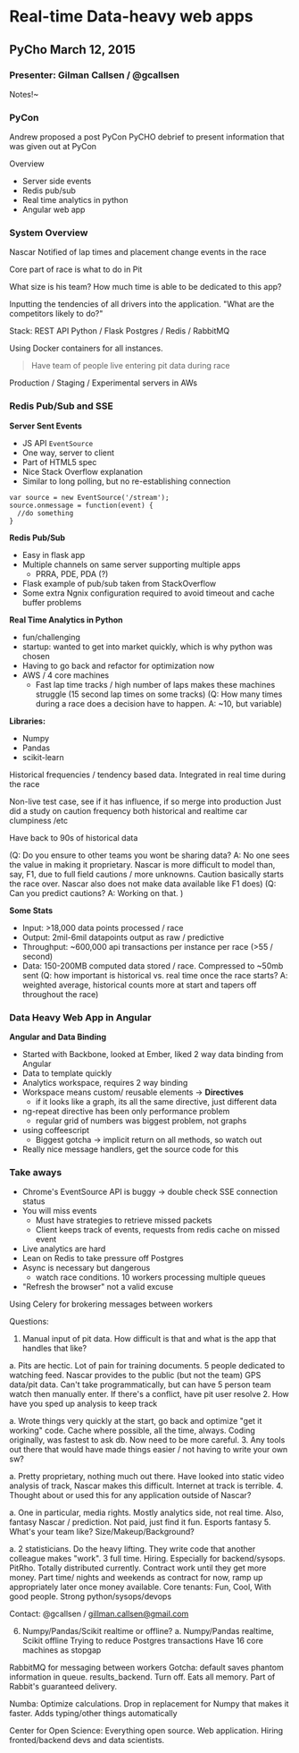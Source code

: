 # Real-time Data-heavy web apps
## PyCho March 12, 2015
### Presenter: Gilman Callsen / @gcallsen

Notes!~
### PyCon
Andrew proposed a post PyCon PyCHO debrief to present information that was given out at PyCon

Overview
* Server side events
* Redis pub/sub
* Real time analytics in python
* Angular web app

### System Overview

Nascar
Notified of lap times and placement change events in the race

Core part of race is what to do in Pit

What size is his team? How much time is able to be dedicated to this app?

Inputting the tendencies of all drivers into the application. "What are the competitors likely to do?"

Stack:
REST API
Python / Flask
Postgres / Redis / RabbitMQ

Using Docker containers for all instances.

>Have team of people live entering pit data during race

Production / Staging / Experimental servers in AWs

### Redis Pub/Sub and SSE
**Server Sent Events**
* JS API `EventSource`
* One way, server to client
* Part of HTML5 spec
* Nice Stack Overflow explanation
* Similar to long polling, but no re-establishing connection

```
var source = new EventSource('/stream');
source.onmessage = function(event) {
  //do something
}
```

**Redis Pub/Sub**
* Easy in flask app
* Multiple channels on same server supporting multiple apps
  * PRRA, PDE, PDA (?)
* Flask example of pub/sub taken from StackOverflow
* Some extra Ngnix configuration required to avoid timeout and cache buffer problems

**Real Time Analytics in Python**
* fun/challenging
* startup: wanted to get into market quickly, which is why python was chosen
* Having to go back and refactor for optimization now
* AWS / 4 core machines
  * Fast lap time tracks / high number of laps makes these machines struggle (15 second lap times on some tracks)
(Q: How many times during a race does a decision have to happen. A: ~10, but variable)

**Libraries:**
* Numpy
* Pandas
* scikit-learn

Historical frequencies / tendency based data. Integrated in real time during the race

Non-live test case, see if it has influence, if so merge into production
Just did a study on caution frequency both historical and realtime car clumpiness /etc

Have back to 90s of historical data

(Q: Do you ensure to other teams you wont be sharing data? A: No one sees the value in making it proprietary. Nascar is more difficult to model than, say, F1, due to full field cautions / more unknowns. Caution basically starts the race over. Nascar also does not make data available like F1 does)
(Q: Can you predict cautions? A: Working on that. )

**Some Stats**
* Input: >18,000 data points processed / race
* Output: 2mil-6mil datapoints output as raw / predictive
* Throughput: ~600,000 api transactions per instance per race (>55 / second)
* Data: 150-200MB computed data stored / race. Compressed to ~50mb sent
(Q: how important is historical vs. real time once the race starts? A: weighted average, historical counts more at start and tapers off throughout the race)

### Data Heavy Web App in Angular
**Angular and Data Binding**
* Started with Backbone, looked at Ember, liked 2 way data binding from Angular
* Data to template quickly
* Analytics workspace, requires 2 way binding
* Workspace means custom/ reusable elements -> __Directives__
  * if it looks like a graph, its all the same directive, just different data
* ng-repeat directive has been only performance problem
  * regular grid of numbers was biggest problem, not graphs
* using coffeescript
  * Biggest gotcha -> implicit return on all methods, so watch out
* Really nice message handlers, get the source code for this

### Take aways
* Chrome's EventSource API is buggy -> double check SSE connection status
* You will miss events
  * Must have strategies to retrieve missed packets
  * Client keeps track of events, requests from redis cache on missed event
* Live analytics are hard
* Lean on Redis to take pressure off Postgres
* Async is necessary but dangerous
  * watch race conditions. 10 workers processing multiple queues
* "Refresh the browser" not a valid excuse

Using Celery for brokering messages between workers

Questions:

1. Manual input of pit data. How difficult is that and what is the app that handles that like?

  a. Pits are hectic. Lot of pain for training documents. 5 people dedicated to watching feed. Nascar provides to the public (but not the team) GPS data/pit data. Can't take programmatically, but can have 5 person team watch then manually enter. If there's a conflict, have pit user resolve
2. How have you sped up analysis to keep track

  a. Wrote things very quickly at the start, go back and optimize "get it working" code. Cache where possible, all the time, always. Coding originally, was fastest to ask db. Now need to be more careful.
3. Any tools out there that would have made things easier / not having to write your own sw?

  a. Pretty proprietary, nothing much out there. Have looked into static video analysis of track, Nascar makes this difficult. Internet at track is terrible.
4. Thought about or used this for any application outside of Nascar?

  a. One in particular, media rights. Mostly analytics side, not real time. Also, fantasy Nascar / prediction. Not paid, just find it fun. Esports fantasy
5. What's your team like? Size/Makeup/Background?

  a. 2 statisticians. Do the heavy lifting. They write code that another colleague makes "work". 3 full time. Hiring. Especially for backend/sysops. PitRho. Totally distributed currently. Contract work until they get more money. Part time/ nights and weekends as contract for now, ramp up appropriately later once money available. Core tenants: Fun, Cool, With good people. Strong python/sysops/devops

Contact: @gcallsen / gillman.callsen@gmail.com

6. Numpy/Pandas/Scikit realtime or offline?
  a. Numpy/Pandas realtime, Scikit offline
Trying to reduce Postgres transactions
Have 16 core machines as stopgap

RabbitMQ for messaging between workers
  Gotcha: default saves phantom information in queue. results_backend. Turn off. Eats all memory. Part of Rabbit's guaranteed delivery. 

Numba: Optimize calculations. Drop in replacement for Numpy that makes it faster. Adds typing/other things automatically

Center for Open Science: Everything open source. Web application. Hiring fronted/backend devs and data scientists.
